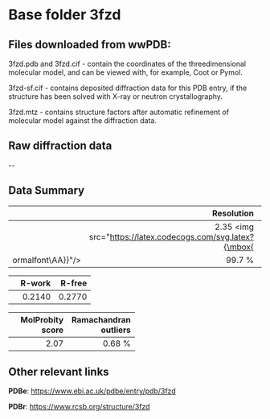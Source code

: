 # Base folder 3fzd

## Files downloaded from wwPDB:

3fzd.pdb and 3fzd.cif - contain the coordinates of the threedimensional molecular model, and can be viewed with, for example, Coot or Pymol.

3fzd-sf.cif - contains deposited diffraction data for this PDB entry, if the structure has been solved with X-ray or neutron crystallography.

3fzd.mtz - contains structure factors after automatic refinement of molecular model against the diffraction data.

## Raw diffraction data

--<br> 

## Data Summary
|   | Resolution | Completeness| I/sigma |
|---|-------------:|----------------:|--------------:|
|   |2.35 <img src="https://latex.codecogs.com/svg.latex?{\mbox{
ormalfont\AA}}"/>|99.7  %|<img width=50/>NULL |

|   | **R-work**| **R-free**   
|---|-------------:|----------------:|           
||0.2140|0.2770|

|   |**MolProbity<br>score**| **Ramachandran<br>outliers** 
|---|-------------:|----------------:|
||2.07|0.68 %|

## Other relevant links 
**PDBe**:  https://www.ebi.ac.uk/pdbe/entry/pdb/3fzd
 
**PDBr**: https://www.rcsb.org/structure/3fzd 

